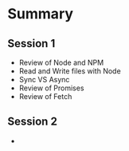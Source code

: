 # Summary

## Session 1

* Review of Node and NPM
* Read and Write files with Node
* Sync VS Async
* Review of Promises
* Review of Fetch

## Session 2

* 
